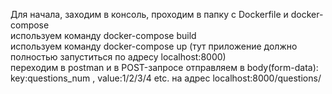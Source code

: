 Для начала, заходим в консоль, проходим в папку с Dockerfile и docker-compose <br/>
используем команду docker-compose build <br/>
используем команду docker-compose up (тут приложение должно полностью запуститься по адресу localhost:8000) <br/>
переходим в postman и в POST-запросе отправляем в body(form-data): key:questions_num , value:1/2/3/4 etc. на адрес localhost:8000/questions/ <br/>
